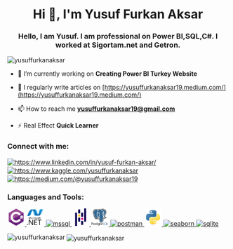 <h1 align="center">Hi 👋, I'm Yusuf Furkan Aksar</h1>
<h3 align="center">Hello, I am Yusuf. I am professional on Power BI,SQL,C#. I worked at Sigortam.net and Getron.</h3>

<p align="left"> <img src="https://komarev.com/ghpvc/?username=yusuffurkanaksar&label=Profile%20views&color=0e75b6&style=flat" alt="yusuffurkanaksar" /> </p>

- 🔭 I’m currently working on **Creating Power BI Turkey Website**

- 📝 I regularly write articles on [https://yusuffurkanaksar19.medium.com/](https://yusuffurkanaksar19.medium.com/)

- 📫 How to reach me **yusuffurkanaksar19@gmail.com**

- ⚡ Real Effect **Quick Learner**

<h3 align="left">Connect with me:</h3>
<p align="left">
<a href="https://linkedin.com/in/https://www.linkedin.com/in/yusuf-furkan-aksar/" target="blank"><img align="center" src="https://raw.githubusercontent.com/rahuldkjain/github-profile-readme-generator/master/src/images/icons/Social/linked-in-alt.svg" alt="https://www.linkedin.com/in/yusuf-furkan-aksar/" height="30" width="40" /></a>
<a href="https://kaggle.com/https://www.kaggle.com/yusuffurkanaksar" target="blank"><img align="center" src="https://raw.githubusercontent.com/rahuldkjain/github-profile-readme-generator/master/src/images/icons/Social/kaggle.svg" alt="https://www.kaggle.com/yusuffurkanaksar" height="30" width="40" /></a>
<a href="https://medium.com/https://medium.com/@yusuffurkanaksar19" target="blank"><img align="center" src="https://raw.githubusercontent.com/rahuldkjain/github-profile-readme-generator/master/src/images/icons/Social/medium.svg" alt="https://medium.com/@yusuffurkanaksar19" height="30" width="40" /></a>
</p>

<h3 align="left">Languages and Tools:</h3>
<p align="left"> <a href="https://www.w3schools.com/cs/" target="_blank" rel="noreferrer"> <img src="https://raw.githubusercontent.com/devicons/devicon/master/icons/csharp/csharp-original.svg" alt="csharp" width="40" height="40"/> </a> <a href="https://dotnet.microsoft.com/" target="_blank" rel="noreferrer"> <img src="https://raw.githubusercontent.com/devicons/devicon/master/icons/dot-net/dot-net-original-wordmark.svg" alt="dotnet" width="40" height="40"/> </a> <a href="https://www.microsoft.com/en-us/sql-server" target="_blank" rel="noreferrer"> <img src="https://www.svgrepo.com/show/303229/microsoft-sql-server-logo.svg" alt="mssql" width="40" height="40"/> </a> <a href="https://pandas.pydata.org/" target="_blank" rel="noreferrer"> <img src="https://raw.githubusercontent.com/devicons/devicon/2ae2a900d2f041da66e950e4d48052658d850630/icons/pandas/pandas-original.svg" alt="pandas" width="40" height="40"/> </a> <a href="https://www.postgresql.org" target="_blank" rel="noreferrer"> <img src="https://raw.githubusercontent.com/devicons/devicon/master/icons/postgresql/postgresql-original-wordmark.svg" alt="postgresql" width="40" height="40"/> </a> <a href="https://postman.com" target="_blank" rel="noreferrer"> <img src="https://www.vectorlogo.zone/logos/getpostman/getpostman-icon.svg" alt="postman" width="40" height="40"/> </a> <a href="https://www.python.org" target="_blank" rel="noreferrer"> <img src="https://raw.githubusercontent.com/devicons/devicon/master/icons/python/python-original.svg" alt="python" width="40" height="40"/> </a> <a href="https://seaborn.pydata.org/" target="_blank" rel="noreferrer"> <img src="https://seaborn.pydata.org/_images/logo-mark-lightbg.svg" alt="seaborn" width="40" height="40"/> </a> <a href="https://www.sqlite.org/" target="_blank" rel="noreferrer"> <img src="https://www.vectorlogo.zone/logos/sqlite/sqlite-icon.svg" alt="sqlite" width="40" height="40"/> </a> </p>

<p><img align="left" src="https://github-readme-stats.vercel.app/api/top-langs?username=yusuffurkanaksar&show_icons=true&locale=en&layout=compact" alt="yusuffurkanaksar" /></p>

<p>&nbsp;<img align="center" src="https://github-readme-stats.vercel.app/api?username=yusuffurkanaksar&show_icons=true&locale=en" alt="yusuffurkanaksar" /></p>
